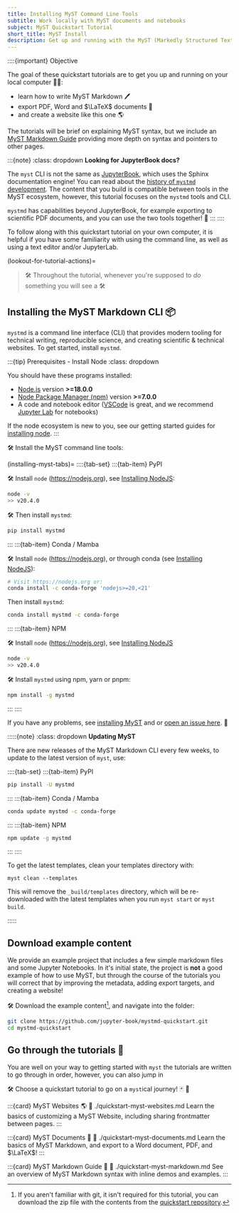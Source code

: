 ```yaml
---
title: Installing MyST Command Line Tools
subtitle: Work locally with MyST documents and notebooks
subject: MyST Quickstart Tutorial
short_title: MyST Install
description: Get up and running with the MyST (Markedly Structured Text) command line interface. MyST is designed to create publication-quality documents written entirely in Markdown.
---
```


::::{important} Objective

The goal of these quickstart tutorials are to get you up and running on your local computer 👩‍💻:

- learn how to write MyST Markdown 🖊
- export PDF, Word and $\LaTeX$ documents 📑
- and create a website like this one 🌎

The tutorials will be brief on explaining MyST syntax, but we include an [MyST Markdown Guide](./quickstart-myst-markdown.md) providing more depth on syntax and pointers to other pages.

:::{note}
:class: dropdown
**Looking for JupyterBook docs?**

The `myst` CLI is not the same as [JupyterBook](https://jupyterbook.org/), which uses the Sphinx documentation engine!
You can read about the [history of `mystmd` development](./background.md).
The content that you build is compatible between tools in the MyST ecosystem, however, this tutorial focuses on the `mystmd` tools and CLI.

`mystmd` has capabilities beyond JupyterBook, for example exporting to scientific PDF documents, and you can use the two tools together! 💚
:::
::::

To follow along with this quickstart tutorial on your own computer, it is helpful if you have some familiarity with using the command line, as well as using a text editor and/or JupyterLab.

(lookout-for-tutorial-actions)=

> 🛠 Throughout the tutorial, whenever you're supposed to _do_ something you will see a 🛠

## Installing the MyST Markdown CLI 📦

`mystmd` is a command line interface (CLI) that provides modern tooling for technical writing, reproducible science, and creating scientific & technical websites. To get started, install `mystmd`.

:::{tip} Prerequisites - Install Node
:class: dropdown

You should have these programs installed:

- [Node.js](https://nodejs.org) version **>=18.0.0**
- [Node Package Manager (npm)](https://docs.npmjs.com/about-npm) version **>=7.0.0**
- A code and notebook editor ([VSCode](https://code.visualstudio.com/) is great, and we recommend [Jupyter Lab](https://jupyter.org/install) for notebooks)

If the node ecosystem is new to you, see our getting started guides for [installing node](./installing-prerequisites.md).
:::

🛠 Install the MyST command line tools:

(installing-myst-tabs)=
::::{tab-set}
:::{tab-item} PyPI

🛠 Install `node` (<https://nodejs.org>), see [Installing NodeJS](./installing-prerequisites.md):

```bash
node -v
>> v20.4.0
```

🛠 Then install `mystmd`:

```bash
pip install mystmd
```

:::
:::{tab-item} Conda / Mamba

🛠 Install `node` (<https://nodejs.org>), or through conda (see [Installing NodeJS](./installing-prerequisites.md)):

```bash
# Visit https://nodejs.org or:
conda install -c conda-forge 'nodejs>=20,<21'
```

Then install `mystmd`:

```bash
conda install mystmd -c conda-forge
```

:::
:::{tab-item} NPM

🛠 Install `node` (<https://nodejs.org>), see [Installing NodeJS](./installing-prerequisites.md)

```bash
node -v
>> v20.4.0
```

🛠 Install `mystmd` using npm, yarn or pnpm:

```bash
npm install -g mystmd
```

:::
::::

If you have any problems, see [installing MyST](./installing.md) and or [open an issue here](https://github.com/jupyter-book/mystmd/issues/new?assignees=&labels=bug&template=bug_report.yml). 🐛

:::::{note}
:class: dropdown
**Updating MyST**

There are new releases of the MyST Markdown CLI every few weeks, to update to the latest version of `myst`, use:

::::{tab-set}
:::{tab-item} PyPI

```bash
pip install -U mystmd
```

:::
:::{tab-item} Conda / Mamba

```bash
conda update mystmd -c conda-forge
```

:::
:::{tab-item} NPM

```bash
npm update -g mystmd
```

:::
::::

To get the latest templates, clean your templates directory with:

```shell
myst clean --templates
```

This will remove the `_build/templates` directory, which will be re-downloaded with the latest templates when you run `myst start` or `myst build`.

:::::

## Download example content

We provide an example project that includes a few simple markdown files and some Jupyter Notebooks.
In it's initial state, the project is **not** a good example of how to use MyST, but through the course of the tutorials you will correct that by improving the metadata, adding export targets, and creating a website!

🛠 Download the example content[^no-git], and navigate into the folder:

```bash
git clone https://github.com/jupyter-book/mystmd-quickstart.git
cd mystmd-quickstart
```

[^no-git]: If you aren't familiar with git, it isn't required for this tutorial, you can download the zip file with the contents from the [quickstart repository](https://github.com/jupyter-book/mystmd-quickstart).

## Go through the tutorials 🚀

You are well on your way to getting started with `myst` the tutorials are written to go through in order, however, you can also jump in

🛠 Choose a quickstart tutorial to go on a `myst`ical journey! 🃏 🎲

:::{card} MyST Websites 🌎
:link: ./quickstart-myst-websites.md
Learn the basics of customizing a MyST Website, including sharing frontmatter between pages.
:::

:::{card} MyST Documents 📑
:link: ./quickstart-myst-documents.md
Learn the basics of MyST Markdown, and export to a Word document, PDF, and $\LaTeX$!
:::

:::{card} MyST Markdown Guide 📖
:link: ./quickstart-myst-markdown.md
See an overview of MyST Markdown syntax with inline demos and examples.
:::
